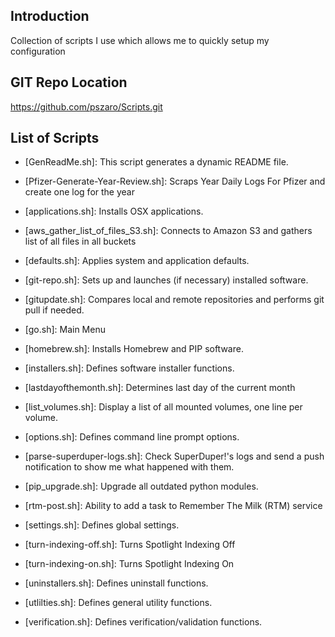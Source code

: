                    
Introduction
-----------------
Collection of scripts I use which allows me to quickly setup my configuration
                   
GIT Repo Location
-----------------
https://github.com/pszaro/Scripts.git
                   
List of Scripts
-----------------

  - [GenReadMe.sh]:
   This script generates a dynamic README file.

  - [Pfizer-Generate-Year-Review.sh]:
   Scraps Year Daily Logs For Pfizer and create one log for the year

  - [applications.sh]:
   Installs OSX applications.

  - [aws_gather_list_of_files_S3.sh]:
   Connects to Amazon S3 and gathers list of all files in all buckets

  - [defaults.sh]:
   Applies system and application defaults.

  - [git-repo.sh]:
   Sets up and launches (if necessary) installed software.

  - [gitupdate.sh]:
   Compares local and remote repositories and performs git pull if needed.

  - [go.sh]:
   Main Menu

  - [homebrew.sh]:
   Installs Homebrew and PIP software.

  - [installers.sh]:
   Defines software installer functions.

  - [lastdayofthemonth.sh]:
   Determines last day of the current month

  - [list_volumes.sh]:
  	Display a list of all mounted volumes, one line per volume.

  - [options.sh]:
   Defines command line prompt options.

  - [parse-superduper-logs.sh]:
   Check SuperDuper!'s logs and send a push notification to show me what happened with them.

  - [pip_upgrade.sh]:
   Upgrade all outdated python modules.

  - [rtm-post.sh]:
   Ability to add a task to Remember The Milk (RTM) service

  - [settings.sh]:
   Defines global settings.

  - [turn-indexing-off.sh]:
   Turns Spotlight Indexing Off

  - [turn-indexing-on.sh]:
   Turns Spotlight Indexing On

  - [uninstallers.sh]:
   Defines uninstall functions.

  - [utlilties.sh]:
   Defines general utility functions.

  - [verification.sh]:
   Defines verification/validation functions.

